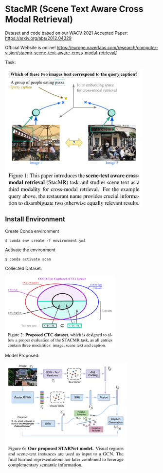 # StacMR (Scene Text Aware Cross Modal Retrieval)

Dataset and code based on our WACV 2021 Accepted Paper: https://arxiv.org/abs/2012.04329

Official Website is online! https://europe.naverlabs.com/research/computer-vision/stacmr-scene-text-aware-cross-modal-retrieval/

Task:

<a href="url"><img src="paper_images/Figure1.png" align="center" height="450" width="450" ></a>
<p></p>

## Install Environment 

Create Conda environment

    $ conda env create -f environment.yml

Activate the environment

    $ conda activate scan


Collected Dataset:

<a href="url"><img src="paper_images/Figure2.png" align="center" height="240" width="360"  ></a>
<p></p>


Model Proposed:

<a href="url"><img src="paper_images/Figure6.png" align="center" height="350" width="400" ></a>
<p></p>

